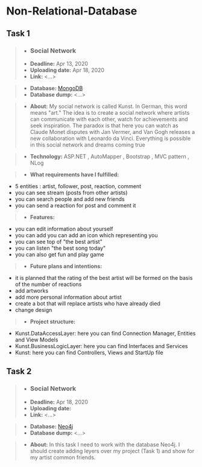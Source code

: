 # Non-Relational-Database
## Task 1
> -  ### Social Network
> -  **Deadline:** Apr 13, 2020
> -  **Uploading date:** Apr 18, 2020
> -  **Link:** <...>

> -  **Database:** [MongoDB](https://www.mongodb.com/) 
> -  **Database dump:** <...>

> -  **About:** 
My social network is called Kunst.
In German, this word means "art."
The idea is to create a social network where artists can communicate with each other, watch for achievements and seek inspiration.
The paradox is that here you can watch as Claude Monet disputes with Jan Vermer, and Van Gogh releases a new collaboration with Leonardo da Vinci. Everything is possible in this social network and dreams coming true

> - **Technology:**
ASP.NET , AutoMapper , Bootstrap , MVC pattern , NLog

> - **What requirements have I fulfilled:**
- 5 entities : artist, follower, post, reaction, comment
- you can see stream (posts from other artists)
- you can search people and add new friends
- you can send a reaction for post and comment it

> - **Features:**
- you can edit information about yourself
- you can add you can add an icon which representing you
- you can see top of "the best artist" 
- you can listen "the best song today"
- you can also get fun and play game

> - **Future plans and intentions:**
- it is planned that the rating of the best artist will be formed on the basis of the number of reactions
- add artworks
- add more personal information about artist
- create a bot that will replace artists who have already died
- change design

> - **Project structure:**
- Kunst.DataAccessLayer: here you can find Connection Manager, Entities and View Models
- Kunst.BusinessLogicLayer: here you can find Interfaces and Services
- Kunst: here you can find Controllers, Views and StartUp file

## Task 2
> -  ### Social Network
> -  **Deadline:** Apr 18, 2020
> -  **Uploading date:** 
> -  **Link:** <...>

> -  **Database:** [Neo4j](https://neo4j.com/) 
> -  **Database dump:** <...>

> -  **About:** 
In this task I need to work with the database Neo4j. I should create adding leyers over my project (Task 1) and show for my artist common friends.

